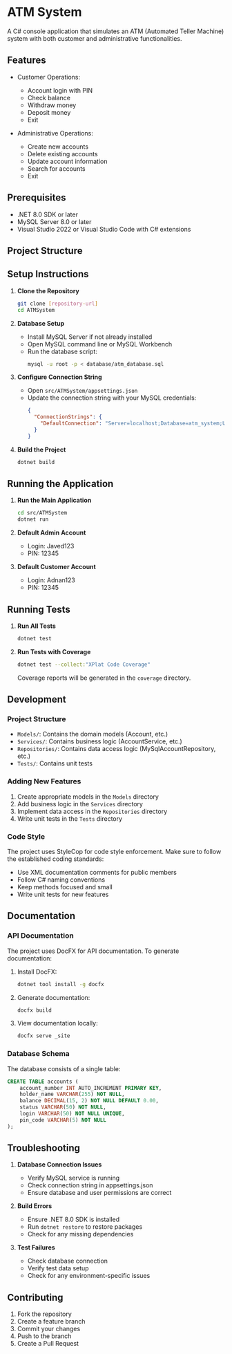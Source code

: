 # ATM System

A C# console application that simulates an ATM (Automated Teller Machine) system with both customer and administrative functionalities.

## Features

- Customer Operations:
  - Account login with PIN
  - Check balance
  - Withdraw money
  - Deposit money
  - Exit

- Administrative Operations:
  - Create new accounts
  - Delete existing accounts
  - Update account information
  - Search for accounts
  - Exit

## Prerequisites

- .NET 8.0 SDK or later
- MySQL Server 8.0 or later
- Visual Studio 2022 or Visual Studio Code with C# extensions

## Project Structure

## Setup Instructions

1. **Clone the Repository**
   ```bash
   git clone [repository-url]
   cd ATMSystem
   ```

2. **Database Setup**
   - Install MySQL Server if not already installed
   - Open MySQL command line or MySQL Workbench
   - Run the database script:
     ```bash
     mysql -u root -p < database/atm_database.sql
     ```

3. **Configure Connection String**
   - Open `src/ATMSystem/appsettings.json`
   - Update the connection string with your MySQL credentials:
     ```json
     {
       "ConnectionStrings": {
         "DefaultConnection": "Server=localhost;Database=atm_system;User=your_username;Password=your_password;"
       }
     }
     ```

4. **Build the Project**
   ```bash
   dotnet build
   ```

## Running the Application

1. **Run the Main Application**
   ```bash
   cd src/ATMSystem
   dotnet run
   ```

2. **Default Admin Account**
   - Login: Javed123
   - PIN: 12345

3. **Default Customer Account**
   - Login: Adnan123
   - PIN: 12345

## Running Tests

1. **Run All Tests**
   ```bash
   dotnet test
   ```

2. **Run Tests with Coverage**
   ```bash
   dotnet test --collect:"XPlat Code Coverage"
   ```
   Coverage reports will be generated in the `coverage` directory.

## Development

### Project Structure

- `Models/`: Contains the domain models (Account, etc.)
- `Services/`: Contains business logic (AccountService, etc.)
- `Repositories/`: Contains data access logic (MySqlAccountRepository, etc.)
- `Tests/`: Contains unit tests

### Adding New Features

1. Create appropriate models in the `Models` directory
2. Add business logic in the `Services` directory
3. Implement data access in the `Repositories` directory
4. Write unit tests in the `Tests` directory

### Code Style

The project uses StyleCop for code style enforcement. Make sure to follow the established coding standards:
- Use XML documentation comments for public members
- Follow C# naming conventions
- Keep methods focused and small
- Write unit tests for new features

## Documentation

### API Documentation

The project uses DocFX for API documentation. To generate documentation:

1. Install DocFX:
   ```bash
   dotnet tool install -g docfx
   ```

2. Generate documentation:
   ```bash
   docfx build
   ```

3. View documentation locally:
   ```bash
   docfx serve _site
   ```

### Database Schema

The database consists of a single table:

```sql
CREATE TABLE accounts (
    account_number INT AUTO_INCREMENT PRIMARY KEY,
    holder_name VARCHAR(255) NOT NULL,
    balance DECIMAL(15, 2) NOT NULL DEFAULT 0.00,
    status VARCHAR(50) NOT NULL,
    login VARCHAR(50) NOT NULL UNIQUE,
    pin_code VARCHAR(5) NOT NULL
);
```

## Troubleshooting

1. **Database Connection Issues**
   - Verify MySQL service is running
   - Check connection string in appsettings.json
   - Ensure database and user permissions are correct

2. **Build Errors**
   - Ensure .NET 8.0 SDK is installed
   - Run `dotnet restore` to restore packages
   - Check for any missing dependencies

3. **Test Failures**
   - Check database connection
   - Verify test data setup
   - Check for any environment-specific issues

## Contributing

1. Fork the repository
2. Create a feature branch
3. Commit your changes
4. Push to the branch
5. Create a Pull Request


 